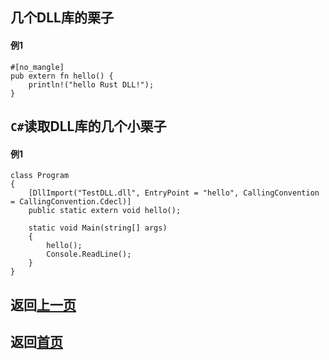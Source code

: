 ## 几个DLL库的栗子
#### 例1
    #[no_mangle]
    pub extern fn hello() {
        println!("hello Rust DLL!");
    }
## `C#`读取DLL库的几个小栗子
#### 例1
    class Program
    {
        [DllImport("TestDLL.dll", EntryPoint = "hello", CallingConvention = CallingConvention.Cdecl)]
        public static extern void hello();

        static void Main(string[] args)
        {
            hello();
            Console.ReadLine();
        }
    }

## 返回[上一页](https://github.com/zjwztttt/CompleteTutorial/blob/main/Rust%E7%BC%96%E8%AF%91DLL%E5%BA%93.md#rust%E7%BC%96%E8%AF%91dll%E5%BA%93%E7%A4%BA%E4%BE%8B)
## 返回[首页](https://github.com/zjwztttt/CompleteTutorial/blob/main/Rust%E5%AE%89%E8%A3%85%E4%B8%8E%E4%BD%BF%E7%94%A8.md#rust%E7%BC%96%E8%AF%91dll%E5%BA%93%E8%AF%A6%E7%BB%86%E6%95%99%E7%A8%8B%E8%AF%B7%E5%8F%82%E8%80%83)
